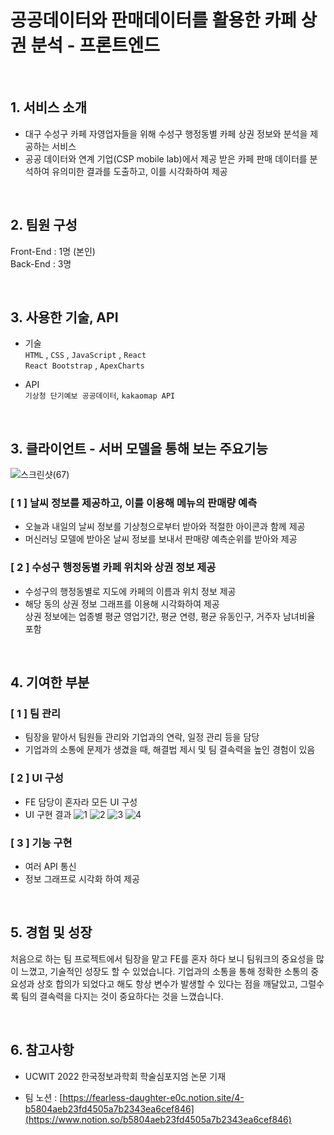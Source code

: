 # 공공데이터와 판매데이터를 활용한 카페 상권 분석 - 프론트엔드

<br />

## 1. 서비스 소개
- 대구 수성구 카페 자영업자들을 위해 수성구 행정동별 카페 상권 정보와 분석을 제공하는 서비스
- 공공 데이터와 연계 기업(CSP mobile lab)에서 제공 받은 카페 판매 데이터를 분석하여 유의미한 결과를 도출하고, 이를 시각화하여 제공

<br>

## 2. 팀원 구성
Front-End : 1명 (본인)
<br/>
Back-End : 3명

<br/>

## 3. 사용한 기술, API
- 기술<br />
`HTML` , `CSS` , `JavaScript` , `React`<br/>
`React Bootstrap` , `ApexCharts` 

- API  <br />
`기상청 단기예보 공공데이터`, `kakaomap API`

<br>

## 3. 클라이언트 - 서버 모델을 통해 보는 주요기능
![스크린샷(67)](https://user-images.githubusercontent.com/92977925/226902052-00ddd160-569b-4f8b-aa7d-9198879415a5.png)

### [ 1 ] 날씨 정보를 제공하고, 이를 이용해 메뉴의 판매량 예측
- 오늘과 내일의 날씨 정보를 기상청으로부터 받아와 적절한 아이콘과 함께 제공
- 머신러닝 모델에 받아온 날씨 정보를 보내서 판매량 예측순위를 받아와 제공

### [ 2 ] 수성구 행정동별 카페 위치와 상권 정보 제공
- 수성구의 행정동별로 지도에 카페의 이름과 위치 정보 제공
- 해당 동의 상권 정보 그래프를 이용해 시각화하여 제공 <br/>
    상권 정보에는 업종별 평균 영업기간, 평균 연령, 평균 유동인구, 거주자 남녀비율  포함

<br>

## 4. 기여한 부분

### [ 1 ] 팀 관리
- 팀장을 맡아서 팀원들 관리와 기업과의 연락, 일정 관리 등을 담당
- 기업과의 소통에 문제가 생겼을 때, 해결법 제시 및 팀 결속력을 높인 경험이 있음

### [ 2 ] UI 구성
- FE 담당이 혼자라 모든 UI 구성
- UI 구현 결과
![1](https://user-images.githubusercontent.com/92977925/235345760-eaf36a45-d380-4d4b-8a8b-0cc35821d46f.png)
![2](https://user-images.githubusercontent.com/92977925/235345773-2e068c58-2529-420b-8be5-fb51fd4375d9.png)
![3](https://user-images.githubusercontent.com/92977925/235345783-036caf73-2ac0-4461-a8d8-ca10addc4d2e.png)
![4](https://user-images.githubusercontent.com/92977925/235345793-fcae4567-e842-44f6-8c15-1b4e89e3ac86.png)

### [ 3 ] 기능 구현
- 여러 API 통신
- 정보 그래프로 시각화 하여 제공

<br/>

## 5. 경험 및 성장
처음으로 하는 팀 프로젝트에서 팀장을 맡고 FE를 혼자 하다 보니 팀워크의 중요성을 많이 느꼈고, 기술적인 성장도 할 수 있었습니다. 기업과의 소통을 통해 정확한 소통의 중요성과 상호 합의가 되었다고 해도 항상 변수가 발생할 수 있다는 점을 깨달았고, 그럴수록 팀의 결속력을 다지는 것이 중요하다는 것을 느꼈습니다.

<br />

## 6. 참고사항
- UCWIT 2022 한국정보과학회 학술심포지엄 논문 기재

- 팀 노션 : 
[https://fearless-daughter-e0c.notion.site/4-b5804aeb23fd4505a7b2343ea6cef846](https://www.notion.so/b5804aeb23fd4505a7b2343ea6cef846)
